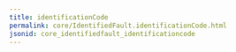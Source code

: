 ```yaml
---
title: identificationCode
permalink: core/IdentifiedFault.identificationCode.html
jsonid: core_identifiedfault_identificationcode
---
```

